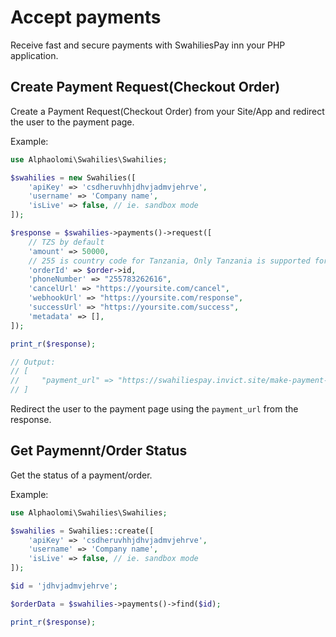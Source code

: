 # Accept payments

Receive fast and secure payments with SwahiliesPay inn your PHP application.

## Create Payment Request(Checkout Order)

Create a Payment Request(Checkout Order) from your Site/App and redirect the user to the payment page.

Example:
```php
use Alphaolomi\Swahilies\Swahilies;

$swahilies = new Swahilies([
    'apiKey' => 'csdheruvhhjdhvjadmvjehrve',
    'username' => 'Company name',
    'isLive' => false, // ie. sandbox mode
]);

$response = $swahilies->payments()->request([
    // TZS by default
    'amount' => 50000,
    // 255 is country code for Tanzania, Only Tanzania is supported for now
    'orderId' => $order->id,
    'phoneNumber' => "255783262616",
    'cancelUrl' => "https://yoursite.com/cancel",
    'webhookUrl' => "https://yoursite.com/response",
    'successUrl' => "https://yoursite.com/success",
    'metadata' => [],
]);

print_r($response);

// Output:
// [
//     "payment_url" => "https://swahiliespay.invict.site/make-payment-1.html?order=jdhvjadmvjehrve"
// ]
```

Redirect the user to the payment page using the `payment_url` from the response.

## Get Paymennt/Order Status

Get the status of a payment/order.

Example:
```php
use Alphaolomi\Swahilies\Swahilies;

$swahilies = Swahilies::create([
    'apiKey' => 'csdheruvhhjdhvjadmvjehrve',
    'username' => 'Company name',
    'isLive' => false, // ie. sandbox mode
]);

$id = 'jdhvjadmvjehrve'; 

$orderData = $swahilies->payments()->find($id);

print_r($response);
```
